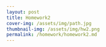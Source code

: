 ```yaml
---
layout: post
title: Homework2
cover-img: /assets/img/path.jpg
thumbnail-img: /assets/img/hw2.png
permalink: /homework/homework2.md
---
```


